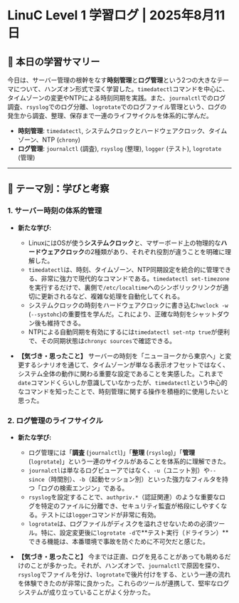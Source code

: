 # LinuC Level 1 学習ログ | 2025年8月11日

## 🎯 本日の学習サマリー

今日は、サーバー管理の根幹をなす**時刻管理**と**ログ管理**という2つの大きなテーマについて、ハンズオン形式で深く学習した。`timedatectl`コマンドを中心に、タイムゾーンの変更やNTPによる時刻同期を実践。また、`journalctl`でのログ調査、`rsyslog`でのログ分離、`logrotate`でのログファイル管理という、ログの発生から調査、整理、保存まで一連のライフサイクルを体系的に学んだ。

* **時刻管理**: `timedatectl`, システムクロックとハードウェアクロック、タイムゾーン、NTP (`chrony`)
* **ログ管理**: `journalctl` (調査), `rsyslog` (整理), `logger` (テスト), `logrotate` (管理)

---

## 🤔 テーマ別：学びと考察

### 1. サーバー時刻の体系的管理

* **新たな学び:**
    * LinuxにはOSが使う**システムクロック**と、マザーボード上の物理的な**ハードウェアクロック**の2種類があり、それぞれ役割が違うことを明確に理解した。
    * `timedatectl`は、時刻、タイムゾーン、NTP同期設定を統合的に管理できる、非常に強力で現代的なコマンドである。`timedatectl set-timezone`を実行するだけで、裏側で`/etc/localtime`へのシンボリックリンクが適切に更新されるなど、複雑な処理を自動化してくれる。
    * システムクロックの時刻をハードウェアクロックに書き込む`hwclock -w` (`--systohc`)の重要性を学んだ。これにより、正確な時刻をシャットダウン後も維持できる。
    * NTPによる自動同期を有効にするには`timedatectl set-ntp true`が便利で、その同期状態は`chronyc sources`で確認できる。

* **【気づき・思ったこと】**
    サーバーの時刻を「ニューヨークから東京へ」と変更するシナリオを通じて、タイムゾーンが単なる表示オフセットではなく、システム全体の動作に関わる重要な設定であることを実感した。これまで`date`コマンドくらいしか意識していなかったが、`timedatectl`という中心的なコマンドを知ったことで、時刻管理に関する操作を積極的に使用したいと思った。

### 2. ログ管理のライフサイクル

* **新たな学び:**
    * ログ管理には「**調査** (`journalctl`)」「**整理** (`rsyslog`)」「**管理** (`logrotate`)」という一連のサイクルがあることを体系的に理解できた。
    * `journalctl`は単なるログビューアではなく、`-u`（ユニット別）や`--since`（時間別）、`-b`（起動セッション別）といった強力なフィルタを持つ「ログの検索エンジン」である。
    * `rsyslog`を設定することで、`authpriv.*`（認証関連）のような重要なログを特定のファイルに分離でき、セキュリティ監査が格段にしやすくなる。テストには`logger`コマンドが非常に有効。
    * `logrotate`は、ログファイルがディスクを溢れさせないための必須ツール。特に、設定変更後に`logrotate -d`で**テスト実行（ドライラン）**できる機能は、本番環境で事故を防ぐために不可欠だと感じた。

* **【気づき・思ったこと】**
    今までは正直、ログを見ることがあっても眺めるだけのことが多かった。それが、ハンズオンで、`journalctl`で原因を探り、`rsyslog`でファイルを分け、`logrotate`で後片付けをする、という一連の流れを体験できたのが非常に良かった。これらのツールが連携して、堅牢なログシステムが成り立っていることがよく分かった。
